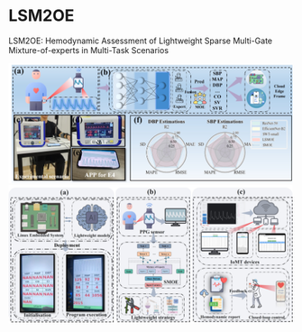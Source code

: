 # LSM2OE
LSM2OE: Hemodynamic Assessment of Lightweight Sparse Multi-Gate Mixture-of-experts in Multi-Task Scenarios

![image](https://github.com/liuyisi123/LSMOE/blob/main/Figure/Fig.1.jpg)
![image](https://github.com/liuyisi123/LSMOE/blob/main/Figure/Fig.2.jpg)
